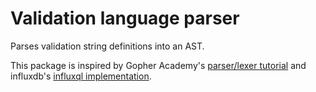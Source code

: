 
# Validation language parser

Parses validation string definitions into an AST.

This package is inspired by Gopher Academy's [parser/lexer tutorial](https://blog.gopheracademy.com/advent-2014/parsers-lexers/) and influxdb's [influxql implementation](https://github.com/influxdb/influxql).